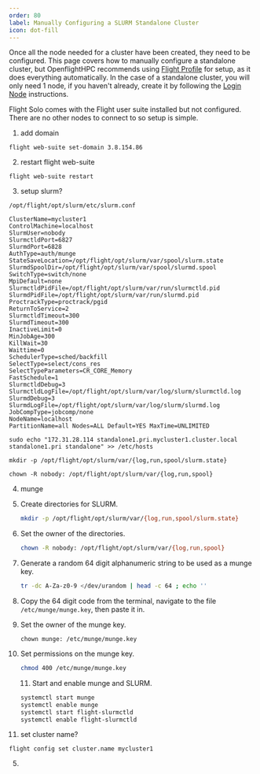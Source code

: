 ```yaml
---
order: 80
label: Manually Configuring a SLURM Standalone Cluster
icon: dot-fill
---
```


Once all the node needed for a cluster have been created, they need to be configured. This page covers how to manually configure a standalone cluster, but OpenflightHPC recommends using [Flight Profile](/flight_profile/solo_standalone_config/) for setup, as it does everything automatically.
In the case of a standalone cluster, you will only need 1 node, if you haven't already, create it by following the [Login Node](/flight_solo/aws/setup_with_marketplace_login/) instructions.

Flight Solo comes with the Flight user suite installed but not configured. There are no other nodes to connect to so setup is simple.


1. add domain

```
flight web-suite set-domain 3.8.154.86
```

2. restart flight web-suite
```
flight web-suite restart
```

3. setup slurm?
```
/opt/flight/opt/slurm/etc/slurm.conf
```
```
ClusterName=mycluster1
ControlMachine=localhost
SlurmUser=nobody
SlurmctldPort=6827
SlurmdPort=6828
AuthType=auth/munge
StateSaveLocation=/opt/flight/opt/slurm/var/spool/slurm.state
SlurmdSpoolDir=/opt/flight/opt/slurm/var/spool/slurmd.spool
SwitchType=switch/none
MpiDefault=none
SlurmctldPidFile=/opt/flight/opt/slurm/var/run/slurmctld.pid
SlurmdPidFile=/opt/flight/opt/slurm/var/run/slurmd.pid
ProctrackType=proctrack/pgid
ReturnToService=2
SlurmctldTimeout=300
SlurmdTimeout=300
InactiveLimit=0
MinJobAge=300
KillWait=30
Waittime=0
SchedulerType=sched/backfill
SelectType=select/cons_res
SelectTypeParameters=CR_CORE_Memory
FastSchedule=1
SlurmctldDebug=3
SlurmctldLogFile=/opt/flight/opt/slurm/var/log/slurm/slurmctld.log
SlurmdDebug=3
SlurmdLogFile=/opt/flight/opt/slurm/var/log/slurm/slurmd.log
JobCompType=jobcomp/none
NodeName=localhost 
PartitionName=all Nodes=ALL Default=YES MaxTime=UNLIMITED

```

```
sudo echo "172.31.28.114 standalone1.pri.mycluster1.cluster.local standalone1.pri standalone" >> /etc/hosts
```

```
mkdir -p /opt/flight/opt/slurm/var/{log,run,spool/slurm.state}
```
```
chown -R nobody: /opt/flight/opt/slurm/var/{log,run,spool}
```

4. munge


5. Create directories for SLURM.
	```bash
	mkdir -p /opt/flight/opt/slurm/var/{log,run,spool/slurm.state}
	```

6. Set the owner of the directories.
	```bash
	chown -R nobody: /opt/flight/opt/slurm/var/{log,run,spool}
	```

7. Generate a random 64 digit alphanumeric string to be used as a munge key.
	```bash
	tr -dc A-Za-z0-9 </dev/urandom | head -c 64 ; echo ''
	````

8. Copy the 64 digit code from the terminal, navigate to the file `/etc/munge/munge.key`, then paste it in.

9. Set the owner of the munge key.
	```
	chown munge: /etc/munge/munge.key
	```

10. Set permissions on the munge key.
	```bash
	chmod 400 /etc/munge/munge.key
	```

    11. Start and enable munge and SLURM.
	```bash
	systemctl start munge
	systemctl enable munge
	systemctl start flight-slurmctld
	systemctl enable flight-slurmctld
	```

4. set cluster name?

```
flight config set cluster.name mycluster1
```

5. 
